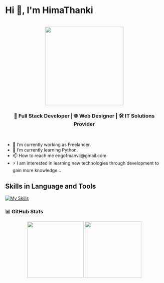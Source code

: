 <h1>Hi 👋, I'm HimaThanki</h1>
<br>
<div id="header" align="center">
  <img src="https://media.giphy.com/media/lebpnk3qVPAjBxIKKc/giphy.gif" width="250"/>
</div>
<h3 align="center">🚀 Full Stack Developer | 🌐 Web Designer | 🛠️ IT Solutions Provider</h3>
<br>
<ul>
    <li>🔭 I’m currently working as Freelancer.</li>
    <li>🌱 I’m currently learning Python.</li>
    <li>📫 How to reach me engofmanvij@gmail.com </li>
    <li>⚡ I am interested in learning new technologies through development to gain more knowledge...</li>
</ul>

## Skills in Language and Tools

[![My Skills](https://skillicons.dev/icons?i=c,cpp,java,js,dotnet,react,python,html,css,php,vscode,androidstudio,kotlin,mysql,visualstudio,wordpress,cs,nodejs,linux,django,bootstrap,laravel,git,ps,powershell&theme=light)](https://skillicons.dev)

<!-- GitHub Stats -->
### 📊 GitHub Stats

<div align="center">
  <img src="https://github-readme-stats.vercel.app/api?username=HimaThanki&show_icons=true&theme=tokyonight" height="180" />
  <img src="https://github-readme-streak-stats.herokuapp.com/?user=HimaThanki&theme=tokyonight" height="180" />
</div>
